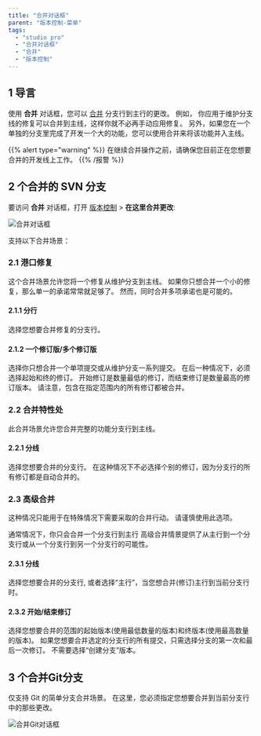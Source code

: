 ```yaml
---
title: "合并对话框"
parent: "版本控制-菜单"
tags:
  - "studio pro"
  - "合并对话框"
  - "合并"
  - "版本控制"
---
```


## 1 导言

使用 **合并** 对话框，您可以 [合并](version-control#merge) 分支行到主行的更改。 例如， 你应用于维护分支线的修复可以合并到主线，这样你就不必再手动应用修复。 另外，如果您在一个单独的分支里完成了开发一个大的功能，您可以使用合并来将该功能并入主线。

{{% alert type="warning" %}}
在继续合并操作之前，请确保您目前正在您想要合并的开发线上工作。
{{% /报警 %}}

## 2 个合并的 SVN 分支

要访问 **合并** 对话框，打开 [版本控制](version-control-menu) > **在这里合并更改**:

![合并对话框](attachments/merge-dialog/merge-dialog.png)

支持以下合并场景：

### 2.1 港口修复

这个合并场景允许您将一个修复从维护分支到主线。 如果你只想合并一个小的修复，那么单一的承诺常常就足够了。 然而，同时合并多项承诺也是可能的。

#### 2.1.1 分行

选择您想要合并修复的分支行。

#### 2.1.2 一个修订版/多个修订版

选择你只想合并一个单项提交或从维护分支一系列提交。 在后一种情况下，必须选择起始和终的修订。 开始修订是数量最低的修订，而结束修订是数量最高的修订版本。 请注意，包含在指定范围内的所有修订都被合并。

### 2.2 合并特性处

此合并场景允许您合并完整的功能分支行到主线。

#### 2.2.1 分线

选择您想要合并的分支行。 在这种情况下不必选择个别的修订，因为分支行的所有修订都是自动合并的。

### 2.3 高级合并

这种情况只能用于在特殊情况下需要采取的合并行动。 请谨慎使用此选项。

通常情况下，你只会合并一个分支行到主行 高级合并情景提供了从主行到一个分支行或从一个分支行到另一个分支行的可能性。

#### 2.3.1 分线

选择您想要合并的分支行, 或者选择“主行”，当您想合并(修订)主行到当前分支行时。

#### 2.3.2 开始/结束修订

选择您想要合并的范围的起始版本(使用最低数量的版本)和终版本(使用最高数量的版本)。 如果您想要合并选定的分支行的所有提交，只需选择分支的第一次和最后一次修订。 不需要选择“创建分支”版本。

## 3 个合并Git分支

仅支持 Git 的简单分支合并场景。 在这里，您必须指定您想要合并到当前分支行中的那些更改。

![合并Git对话框](attachments/merge-dialog/merge-dialog-git.png)
